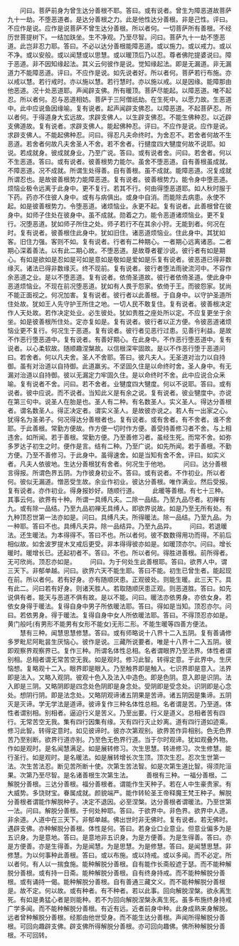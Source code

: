 <!-- { "loadSidebar": true } -->
　　问曰。菩萨前身为曾生达分善根不耶。答曰。或有说者。曾生为障恶道故菩萨九十一劫。不堕恶道者。是达分善根之力。此是他性达分善根。非是己性。评曰。不应作是说。应作是说菩萨不曾生达分善根。所以者何。一切菩萨所有善根。不经历世菩提树下。一结加趺坐。生不净观。乃至尽智。问曰。菩萨九十一劫不堕恶道。此岂非忍力耶。答曰。不必以达分善根能障恶道。或以施力。或以戒力。或以不净。或以安般。或以闻慧或以思慧。或以暖顶后乃以忍。尊者佛陀提婆说曰。障于恶道。非不因知缘起法。其义云何彼作是说。觉知缘起法。即是无漏道。非无漏道力不能障恶道。评曰。不应作是说。如先说者好。所以者何。菩萨若行布施。亦以戒以慧。若行戒时。亦以施以慧。若行慧时。亦以施以戒。以是因缘。能障那由他恶道。况十处恶道耶。声闻辟支佛。所有暖顶。菩萨尽能起。以障恶道。唯不起忍。所以者何。忍与恶道相妨。菩萨于三阿僧祇劫。在生死中。以愿力故。生恶道中。此中应说鱼因缘喻。复有说者。起声闻辟支佛忍。以障恶道。不起菩萨忍。所以者何。于得道身大玄远故。求辟支佛人。以生辟支佛忍。不能生佛种忍。以近辟支佛道故。复有说者。求辟支佛人。能起佛种忍。评曰。不应作是说。应作是说。求辟支佛人。不能起佛种忍。问曰。得忍凡夫命终时。为舍忍不。若舍者何故不生恶道。若舍者何故凡夫舍圣人不舍。若不舍者。行揵度四大犍度何故不说耶。如说。若成就身。彼成就身业。乃至广说。答曰。或有说者舍。问曰。若舍者。何以不生恶道。答曰。或有说者。彼善根势力能尔。虽舍不堕恶道。自有善根虽成就。不障恶道。况不成就。所谓生处得善。自有善根。虽不成就。能障恶道。况复成就所谓忍也。是故彼善根势力能障恶道。复有说者。彼善根势力。能令身中堕恶道。烦恼业极令远离于此身中。更不复行。若其不行。何由得堕恶道耶。如人秋时服于下药。药亦不住彼人身中。或有与病俱出。或身中自消。而能除去病患。永使不起。如是彼善根势力。令堕恶道。诸烦恼业。永更不起。复有说者。此善根曾在彼身中。如师子住处在彼身中。虽不成就。勋着之力。能令恶道诸烦恼业。更不复行。况堕恶道。犹如师子所住之处。师子若行不在其余小狩。无能到者。何况在时。复有说者。彼善根住此身中。犹如旧住。诸恶道烦恼业。住此身中。其犹如客。旧住力强。客则不如。复有说者。行者有二种期心。一者期心远离诸恶。二者期心深着善法。以有此二期心故。不堕恶道。是故尊者瞿沙说。彼行者有如是期心。有如是欲如是忍如是可如是意如是敬如是爱如是乐复有说者。彼恶道已得非数缘灭。诸法已得非数缘灭。终不现前。复有说者。彼行者堕法雨驶流河中。不容作余恶道之业。是以不堕恶道。复有说者。依倚圣道故。彼行者依倚圣道。使此身中恶道烦恼业。不现在前况堕恶道。犹如有人畏于怨家。依倚于王。而彼怨家。犹尚不能正面视之。何况加害。复有说者。彼行者以此善根。于自身中。以守护圣道所住处故。犹如王人先守护王所住之地。一切人民不敢复住。复有说者。彼善根决定作人天处故。若作决定处业。必生彼处。犹如贵胜之座处所以定。不应复更坐于余坐。如是彼善根所住处。定亦复如是。复有说者。彼行者以正方便。令彼恶道诸烦恼业更不复行。何况生于恶道。复有说者。彼行者见恶行过患。见善行利益。是故不作恶行堕恶道中。复有说者。有善好期心。在此身中。不作恶行堕恶道中。复有说者。以心柔软故。随顺趣涅槃故。以信根深牢固故。是以不作恶行堕于恶道问曰。若舍者。何以凡夫舍。圣人不舍耶。答曰。彼凡夫人。无圣道对治力以自持御。虽有对治道以自持御。此道羸劣。不坚固久住是以命终时舍。圣人身中。有无漏对治道以自持御。彼以无漏定力牢固久住。是以命终时不舍。此中应说合众釆喻。复有说者不舍。问曰。若不舍者。业犍度四大犍度。何以不说耶。答曰。或有说者。彼中应说。而不说者。当知此义是有余之说。复有说者。彼业犍度中。亦说在第三句中。说圣人在胎是也。圣人有二种。有名数圣人。实义圣人。得达分善根者。谓名数圣人。得正决定者。谓实义圣人。是故彼亦说之。若人有一出家之心。犹得名为圣弟子。何况得达分善根者也。复有说者。或有舍者。有不舍者。谁不舍耶。于此善根。常勤方便故。作方便一切时作方便。善受持善修习者不舍。与上相违舍。如所闻。若于善根。常勤方便。乃至善修习者。虽经生死。而常不舍。如弥多罗达子初生之时。便作是言。结有二种。乃至广说。如先所闻。若于善根。不勤方便。乃至不善修习。于此身中。虽得速舍。如是当知有舍不舍。评曰。如实义者。凡夫人依彼地。生达分善根犹有舍者。何况生于他地。
　　问曰。达分善根言得报。所谓色界五阴。为作彼身初业不。答曰。或有说者。不作初业。所以者何。彼似无漏道。憎恶受生故。余业作初业。彼达分善根。唯作满业。然后受报。复有说者。亦作初业。得身报妙好。随顺行道。
　　此暖等善根。有七十三种。其事云何。欲界有十种。所谓一具缚凡夫。二除一品结。乃至九品尽者。初禅有九。或有除一品结。乃至九品初禅无具缚人。即欲界说故。如是乃至无所有处。有九种顶忍世第一法亦如是。问曰。具缚凡夫。所得暖法。除一品结。乃至九品。为一种耶。答曰不也。具缚凡夫异。除一品结异。乃至九品异。
　　问曰。若退暖法。还生暖法。为本得得不。答曰不也。所以者何。彼不数数得用功而得。不前后相似故。如舍波罗提木叉戒后更受。非本得得彼亦如是。如暖顶亦尔。问曰。增长暖时。暖增长已。还起初者不。答曰。不也。所以者何。得胜进善根。前所得者。无可欣尚。顶忍亦如是。
　　问曰。为于何处生此善根耶。答曰。欲界人中。谓三天下。非郁单越。问曰。欲界六天不能生耶。答曰不能。初生已曾生者。能起现在前。所以者何。若有好身。亦有随顺厌患。正观彼处。则能生暖。此三天下。具有此二。问曰若有好身。则诸天胜人。若取随顺厌患正观。则恶道胜。答曰。如先说俱有者。能天与恶道不俱有故。是以不能。问曰。暖法亦依男身。亦依女身。若依女身得于暖法。复得自身中男子所依暖法耶。答曰。得如是当知。顶忍亦尔。问曰。若依男身。得于暖法。复得自身中女人所依暖法耶。答曰。不得顶忍亦如是。黄门般吒(有男形不能男有女形不能女)无形二形。不能生暖等四善方便法。
　　慧有三种。闻慧思慧修慧。答曰。或有师略说十八界十二入五阴。复有善诵修多罗毗尼阿毗昙生厌恼心。彼作是说。三藏所说要者。唯是十八界十二入五阴。彼即观察界观察界已。复作三种。所谓名体性总相。名者谓眼界乃至法界。体性者谓别相。总相者谓无常苦空无我。如是观时。修习此智。转得定意。于此界中。生厌恼想。复略观十二入。眼界即是眼入。乃至触界即是触入。七识界即是意入。法界即是法入。又略入观阴。彼观十色入及法入中造色。即是色阴。意入即是识阴。法入即是三阴。又略阴即是四念处色阴即是身念处。受阴即是受念处。识阴即是心念处。想阴行阴。即是法念处。又略阴观谛诸五阴果是苦谛。诸五阴因是集谛。五阴灭是灭谛。学无学法是道谛。彼谛复作三种名体性总相。名者谓是苦。乃至道。体性者谓别相。别相者。逼迫行义是苦义。乃至出要。行义是道义。总相者苦有四行。无常苦空无我。集有四行因集有缘。灭有四行灭止妙离。道有四行道如迹乘。修习此智。转得定意时。如见彼谛时。彼亦次第观别。欲界苦作异相别。色无色界苦乃至别断。欲界行道亦别。乃至色无色界行道。当于尔时观谛。犹如观叠外物。作如是观时。是名闻慧满足。如是展转修习。次生思慧。转进修习。次生修慧。能行圣行。如是观时。是名暖法。如是展转增长次生顶。顶次生忍。忍次生世第一法。次生苦法忍。断见苦所断十使。次第生苦法智。如是次第生道比智。得须陀洹果。次第乃至尽智。是名诸善根生次第生法。
　　善根有三种。一福分善根。二解脱分善根。三达分善根。福分善根者。谓能作生天种子。若在人中生豪贵家。有大威势。多饶财宝。眷属成就。颜貌端严。能作转轮圣王帝释魔王梵王种子。解脱分善根者谓能作解脱种子。决定不退因。必至涅槃。达分善根者谓暖法。乃至世第一法。问曰。解脱分善根。于何处种耶。答曰。于欲界中。非色界。欲界中人道。非余道。人道中在三天下。非郁单越。佛出世时非无佛时。复有说者。若无佛时。遇辟支佛。亦种解脱分善根。体性是何。答曰。若身业口业意业。但意业偏多为是五识身。为是意地。答曰。是意地非五识身。为是方便善。为是生得善。答曰。亦是方便善。亦是生得善。为是闻慧。为是思慧。为是修慧。答曰。是闻慧思慧。非修慧。为以何事种此善根。答曰。或以布施。或以持戒。或以多闻。而不必定。所以者何。有人以一揣食施。能种解脱分善根。自有能作长斋般遮于瑟。而不能种解脱分善根。或有持一日斋。能种解脱分善根。自有终身持戒。而不能种解脱分善根。或有诵持一偈。能种解脱分善根。自有善通三藏文义。而不能种解脱分善根是。故不定。何以故。或有种者。有不种者。若以此事。回向解脱涅槃。欲永离生死。有如是勇猛心者是则能种。若不为回向解脱涅槃永离生死。虽多布施终身持戒广学多闻。而不能种解脱分善根。有近有远。近者前身中种。此身成熟来身解脱。远者曾种解脱分善根。经那由他世受身。而不能生达分善根。声闻所得解脱分善根。可回向趣辟支佛。辟支佛所得解脱分善根。亦可回向趣佛。佛所种解脱分善根。不可回转。
